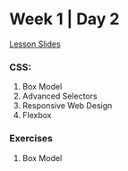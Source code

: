 # Week 1 | Day 2

[Lesson Slides](https://drive.google.com/drive/folders/1a8gcrdMBfYVWneeouDHANvC5ALhMqTUP?usp=drive_link)

### CSS:

1. Box Model
2. Advanced Selectors
3. Responsive Web Design
4. Flexbox

### Exercises

1. Box Model
